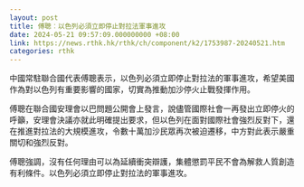 ```yaml
---
layout: post
title: 傅聰︰以色列必須立即停止對拉法軍事進攻
date: 2024-05-21 09:57:09.000000000 +08:00
link: https://news.rthk.hk/rthk/ch/component/k2/1753987-20240521.htm
categories: rthk
---
```


中國常駐聯合國代表傅聰表示，以色列必須立即停止對拉法的軍事進攻，希望美國作為對以色列有重要影響的國家，切實為推動加沙停火止戰發揮作用。 

傅聰在聯合國安理會以巴問題公開會上發言，說儘管國際社會一再發出立即停火的呼籲，安理會決議亦就此明確提出要求，但以色列在面對國際社會強烈反對下，還在推進對拉法的大規模進攻，令數十萬加沙民眾再次被迫遷移，中方對此表示嚴重關切和強烈反對。 

傅聰強調，沒有任何理由可以為延續衝突辯護，集體懲罰平民不會為解救人質創造有利條件。以色列必須立即停止對拉法的軍事進攻。
